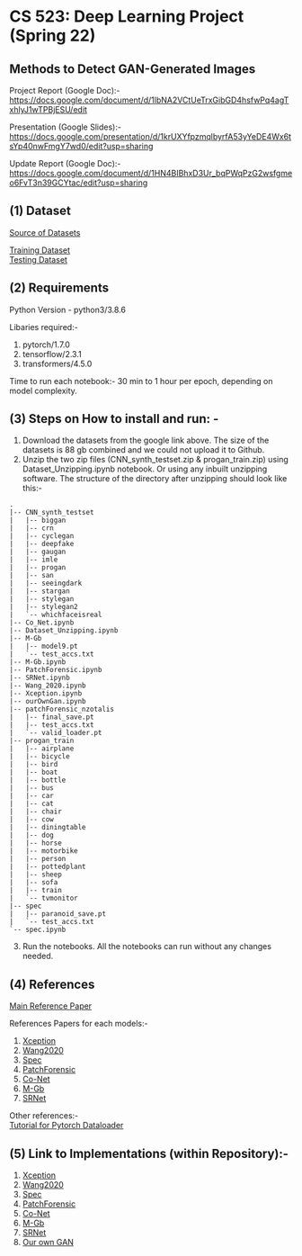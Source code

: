 # CS 523: Deep Learning Project (Spring 22)
## Methods to Detect GAN-Generated Images 

Project Report (Google Doc):- https://docs.google.com/document/d/1lbNA2VCtUeTrxGibGD4hsfwPq4agTxhlyJ1wTPBjESU/edit

Presentation (Google Slides):- https://docs.google.com/presentation/d/1krUXYfpzmqlbyrfA53yYeDE4Wx6tsYp40nwFmgY7wd0/edit?usp=sharing

Update Report (Google Doc):- https://docs.google.com/document/d/1HN4BIBhxD3Ur_bqPWqPzG2wsfgmeo6FvT3n39GCYtac/edit?usp=sharing

## (1) Dataset

[Source of Datasets](https://github.com/PeterWang512/CNNDetection#3-dataset)

[Training Dataset](https://drive.google.com/file/d/1iVNBV0glknyTYGA9bCxT_d0CVTOgGcKh/view)  
[Testing Dataset](https://drive.google.com/file/d/1z_fD3UKgWQyOTZIBbYSaQ-hz4AzUrLC1/view)


## (2) Requirements

Python Version - python3/3.8.6 

Libaries required:- 
1. pytorch/1.7.0 
2. tensorflow/2.3.1 
3. transformers/4.5.0

Time to run each notebook:- 30 min to 1 hour per epoch, depending on model complexity.

## (3) Steps on How to install and run: -

  1. Download the datasets from the google link above. The size of the datasets is 88 gb combined and we could not upload it to Github.
  2. Unzip the two zip files (CNN_synth_testset.zip & progan_train.zip) using Dataset_Unzipping.ipynb notebook. Or using any inbuilt unzipping software. The structure of the directory after unzipping should look like this:-

```
.
|-- CNN_synth_testset
|   |-- biggan
|   |-- crn
|   |-- cyclegan
|   |-- deepfake
|   |-- gaugan
|   |-- imle
|   |-- progan
|   |-- san
|   |-- seeingdark
|   |-- stargan
|   |-- stylegan
|   |-- stylegan2
|   `-- whichfaceisreal
|-- Co_Net.ipynb
|-- Dataset_Unzipping.ipynb
|-- M-Gb
|   |-- model9.pt
|   `-- test_accs.txt
|-- M-Gb.ipynb
|-- PatchForensic.ipynb
|-- SRNet.ipynb
|-- Wang_2020.ipynb
|-- Xception.ipynb
|-- ourOwnGan.ipynb
|-- patchForensic_nzotalis
|   |-- final_save.pt
|   |-- test_accs.txt
|   `-- valid_loader.pt
|-- progan_train
|   |-- airplane
|   |-- bicycle
|   |-- bird
|   |-- boat
|   |-- bottle
|   |-- bus
|   |-- car
|   |-- cat
|   |-- chair
|   |-- cow
|   |-- diningtable
|   |-- dog
|   |-- horse
|   |-- motorbike
|   |-- person
|   |-- pottedplant
|   |-- sheep
|   |-- sofa
|   |-- train
|   `-- tvmonitor
|-- spec
|   |-- paranoid_save.pt
|   `-- test_accs.txt
`-- spec.ipynb
```
  3. Run the notebooks. All the notebooks can run without any changes needed.

## (4) References

[Main Reference Paper](https://arxiv.org/abs/2104.02617)

References Papers for each models:-   
1. [Xception](https://ieeexplore.ieee.org/document/8397040)  
2. [Wang2020](https://arxiv.org/abs/1912.11035)  
3. [Spec](https://arxiv.org/abs/1907.06515)  
4. [PatchForensic](https://arxiv.org/abs/2008.10588)  
5. [Co-Net](https://arxiv.org/abs/1903.06836)  
6. [M-Gb](https://arxiv.org/abs/1902.11153)  
7. [SRNet](http://www.ws.binghamton.edu/fridrich/research/SRNet.pdf)  

Other references:-  
[Tutorial for Pytorch Dataloader](https://pytorch.org/tutorials/beginner/transfer_learning_tutorial.html)

## (5) Link to Implementations (within Repository):-

1. [Xception](https://github.com/MinhNguyen99AI/DeepLearning523---Synthetic-Image-Detector-Assestment/blob/main/Xception.ipynb)  
2. [Wang2020](https://github.com/MinhNguyen99AI/DeepLearning523---Synthetic-Image-Detector-Assestment/blob/main/Wang_2020.ipynb)  
3. [Spec](https://github.com/MinhNguyen99AI/DeepLearning523---Synthetic-Image-Detector-Assestment/blob/main/spec.ipynb)  
4. [PatchForensic](https://github.com/MinhNguyen99AI/DeepLearning523---Synthetic-Image-Detector-Assestment/blob/main/PatchForensic.ipynb)  
5. [Co-Net](https://github.com/MinhNguyen99AI/DeepLearning523---Synthetic-Image-Detector-Assestment/blob/main/Co_Net.ipynb)  
6. [M-Gb](https://github.com/MinhNguyen99AI/DeepLearning523---Synthetic-Image-Detector-Assestment/blob/main/M-Gb.ipynb)  
7. [SRNet](https://github.com/MinhNguyen99AI/DeepLearning523---Synthetic-Image-Detector-Assestment/blob/main/SRNet.ipynb)  
8. [Our own GAN](https://github.com/MinhNguyen99AI/DeepLearning523---Synthetic-Image-Detector-Assestment/blob/main/ourOwnGan.ipynb)  
